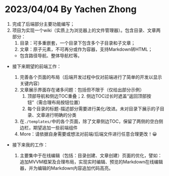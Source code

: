 # 2023/04/04 By Yachen Zhong
1. 完成了后端部分主要功能编写；
2. 项目为实现一个wiki（实质上为浏览器上的文件管理器）。包含目录、文章两部分：
   1. 目录：可多重嵌套，一个目录下包含多个子目录和子文章；
   2. 文章：原子元素，不可再分或作为容器，支持Markdown转HTML；
   - 包含路径导航、整体导航栏等。

- 接下来期望的前端工作：
    1. 完善各个页面的布局（后端开发过程中仅对前端进行了简单的开发以显示关键内容）
    2. 文章展示界面存在诸多问题：包括但不限于（仅给出部分示例）
        1. 顶部导航和侧边TOC重叠；2. 侧边TOC过长时遮盖“返回顶部按钮”（需合理布局按钮位置）
        2. 每个目录的标题-描述部分需要进行美化/改进。未对目录下展示的子目录、文章进行明确的分类
    3. 在`./templates/`中的各个页面，除了文章侧边TOC，保留了两侧的空白侧边栏，期望追加一些前端组件
    4. More：请依据自身需要或想法对前端/后端文件进行任意合理更改！😀

- 接下来我的工作：
    1. 主要集中于在线编辑（包括：目录创建、文章创建）页面的优化，譬如：追加MVVM框架及合理布局，实现实时编辑、预览的Markdown在线编辑器，并为编辑的Markdown内容追加代码高亮。
